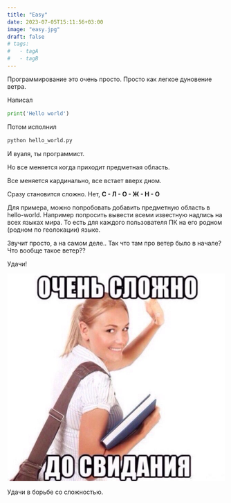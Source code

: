 ```yaml
---
title: "Easy"
date: 2023-07-05T15:11:56+03:00
image: "easy.jpg"
draft: false
# tags:
#   - tagA
#   - tagB
---
```



Программирование это очень просто. Просто как легкое дуновение ветра.

Написал
```python
print('Hello world')
```

Потом исполнил

```bash
python hello_world.py
```

И вуаля, ты программист.

Но все меняется когда приходит предметная область.

Все меняется кардинально, все встает вверх дном.

Сразу становится сложно. Нет, **С - Л - О - Ж - Н - О**

Для примера, можно попробовать добавить предметную область в hello-world.
Например попросить вывести всеми известную надпись на всех языках мира.
То есть для каждого пользователя ПК на его родном (родном по геолокации) языке.

Звучит просто, а на самом деле.. Так что там про ветер было в начале? Что вообще такое ветер??

Удачи!

![](too_hard.jpg)


Удачи в борьбе со сложностью.